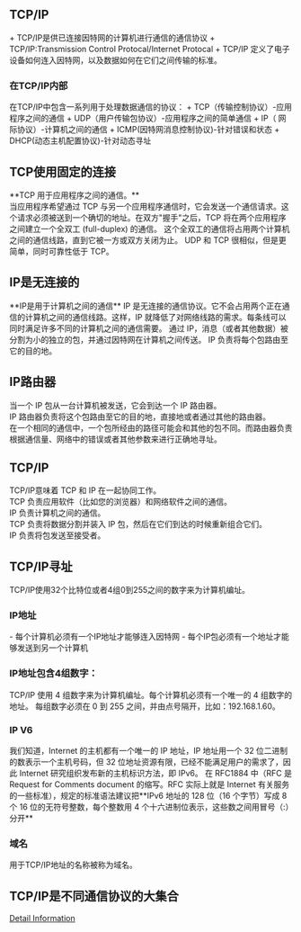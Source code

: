 <h2>TCP/IP</h2>
+ TCP/IP是供已连接因特网的计算机进行通信的通信协议
+ TCP/IP:Transmission Control Protocal/Internet Protocal
+ TCP/IP 定义了电子设备如何连入因特网，以及数据如何在它们之间传输的标准。
<h3>在TCP/IP内部</h3>
在TCP/IP中包含一系列用于处理数据通信的协议：
+ TCP（传输控制协议）-应用程序之间的通信
+ UDP（用户传输包协议）-应用程序之间的简单通信
+ IP（ 网际协议）-计算机之间的通信
+ ICMP(因特网消息控制协议)-针对错误和状态
+ DHCP(动态主机配置协议)-针对动态寻址
<h2>TCP使用固定的连接</h2>
**TCP 用于应用程序之间的通信。**<br>
当应用程序希望通过 TCP 与另一个应用程序通信时，它会发送一个通信请求。这个请求必须被送到一个确切的地址。在双方"握手"之后，TCP 将在两个应用程序之间建立一个全双工 (full-duplex) 的通信。
这个全双工的通信将占用两个计算机之间的通信线路，直到它被一方或双方关闭为止。
UDP 和 TCP 很相似，但是更简单，同时可靠性低于 TCP。
<h2>IP是无连接的</h2>
**IP是用于计算机之间的通信**
IP 是无连接的通信协议。它不会占用两个正在通信的计算机之间的通信线路。这样，IP 就降低了对网络线路的需求。每条线可以同时满足许多不同的计算机之间的通信需要。
通过 IP，消息（或者其他数据）被分割为小的独立的包，并通过因特网在计算机之间传送。
IP 负责将每个包路由至它的目的地。
<h2>IP路由器</h2>
当一个 IP 包从一台计算机被发送，它会到达一个 IP 路由器。<br>
IP 路由器负责将这个包路由至它的目的地，直接地或者通过其他的路由器。<br>
在一个相同的通信中，一个包所经由的路径可能会和其他的包不同。而路由器负责根据通信量、网络中的错误或者其他参数来进行正确地寻址。
<h2>TCP/IP</h2>
TCP/IP意味着 TCP 和 IP 在一起协同工作。<br>
TCP 负责应用软件（比如您的浏览器）和网络软件之间的通信。<br>
IP 负责计算机之间的通信。<br>
TCP 负责将数据分割并装入 IP 包，然后在它们到达的时候重新组合它们。<br>
IP 负责将包发送至接受者。
<h2>TCP/IP寻址</h2>
TCP/IP使用32个比特位或者4组0到255之间的数字来为计算机编址。
<h3>IP地址</h3>
 - 每个计算机必须有一个IP地址才能够连入因特网
 - 每个IP包必须有一个地址才能够发送到另一个计算机
 <h3>IP地址包含4组数字：</h3>
 TCP/IP 使用 4 组数字来为计算机编址。每个计算机必须有一个唯一的 4 组数字的地址。
每组数字必须在 0 到 255 之间，并由点号隔开，比如：192.168.1.60。
 <h3>IP V6</h3>
 我们知道，Internet 的主机都有一个唯一的 IP 地址，IP 地址用一个 32 位二进制的数表示一个主机号码，但 32 位地址资源有限，已经不能满足用户的需求了，因此 Internet 研究组织发布新的主机标识方法，即 IPv6。
在 RFC1884 中（RFC 是 Request for Comments document 的缩写。RFC 实际上就是 Internet 有关服务的一些标准），规定的标准语法建议把**IPv6 地址的 128 位（16 个字节）写成 8 个 16 位的无符号整数，每个整数用 4 个十六进制位表示，这些数之间用冒号（:）分开**
 <h3>域名</h3>
 用于TCP/IP地址的名称被称为域名。
 <h2>TCP/IP是不同通信协议的大集合</h2>
 <a href="http://www.runoob.com/tcpip/tcpip-protocols.html">Detail Information</a>
 
